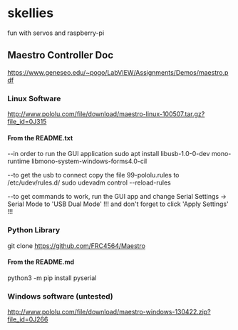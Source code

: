 # skellies
fun with servos and raspberry-pi

## Maestro Controller Doc
https://www.geneseo.edu/~pogo/LabVIEW/Assignments/Demos/maestro.pdf

### Linux Software
http://www.pololu.com/file/download/maestro-linux-100507.tar.gz?file_id=0J315

#### From the README.txt
--in order to run the GUI application
sudo apt install libusb-1.0-0-dev mono-runtime libmono-system-windows-forms4.0-cil

--to get the usb to connect
 copy the file 99-pololu.rules to /etc/udev/rules.d/
 sudo udevadm control --reload-rules

--to get commands to work, run the GUI app and change Serial Settings -> Serial Mode to 'USB Dual Mode' 
!!! and don't forget to click 'Apply Settings' !!!

### Python Library
git clone https://github.com/FRC4564/Maestro

#### From the README.md
python3 -m pip install pyserial


### Windows software (untested)
http://www.pololu.com/file/download/maestro-windows-130422.zip?file_id=0J266
